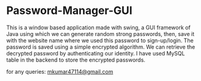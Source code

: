 # Password-Manager-GUI
This is a window based application made with swing, a GUI framework of Java using which we can generate random strong passwords, then, save it with the website name where we used this password to sign-up/login. The password is saved using a simple encrypted algorithm. We can retrieve the decrypted password by authenticating our identity. I have used MySQL table in the backend to store the encrypted passwords.

for any queries: mkumar47114@gmail.com

